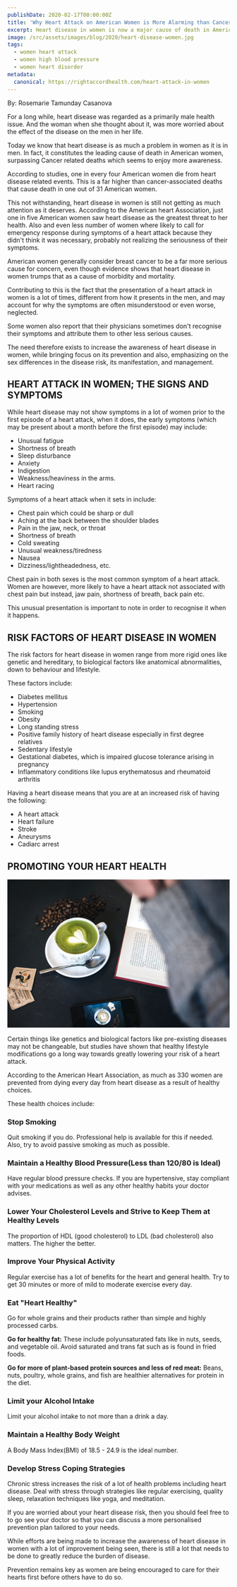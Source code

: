 ```yaml
---
publishDate: 2020-02-17T00:00:00Z
title: 'Why Heart Attack on American Women is More Alarming than Cancer'
excerpt: Heart disease in women is now a major cause of death in American females. Heart disease in women trumps cancer as a leading cause of morbidity and mortality.
image: /src/assets/images/blog/2020/heart-disease-women.jpg
tags:
  - women heart attack
  - women high blood pressure
  - women heart disorder
metadata:
  canonical: https://rightaccordhealth.com/heart-attack-in-women
---
```




By: Rosemarie Tamunday Casanova



For a long while, heart disease was regarded as a primarily male health issue. And the woman when she thought about it, was more worried about the effect of the disease on the men in her life.

Today we know that heart disease is as much a problem in women as it is in men. In fact, it constitutes the leading cause of death in American women, surpassing Cancer related deaths which seems to enjoy more awareness.

According to studies, one in every four American women die from heart disease related events. This is a far higher than cancer-associated deaths that cause death in one out of 31 American women.

This not withstanding, heart disease in women is still not getting as much attention as it deserves. According to the American heart Association, just one in five American women saw heart disease as the greatest threat to her health. Also and even less number of women where likely to call for emergency response during symptoms of a heart attack because they didn't think it was necessary, probably not realizing the seriousness of their symptoms.

American women generally consider breast cancer to be a far more serious cause for concern, even though evidence shows that heart disease in women trumps that as a cause of morbidity and mortality.


Contributing to this is the fact that the presentation of a heart attack in women is a lot of times, different from how it presents in the men, and may account for why the symptoms are often misunderstood or even worse, neglected.

Some women also report that their physicians sometimes don't recognise their symptoms and attribute them to other less serious causes.

The need therefore exists to increase the awareness of heart disease in women, while bringing focus on its prevention and also, emphasizing on the sex differences in the disease risk, its manifestation, and management.

HEART ATTACK IN WOMEN; THE SIGNS AND SYMPTOMS
---------------------------------------------

While heart disease may not show symptoms in a lot of women prior to the first episode of a heart attack, when it does, the early symptoms (which may be present about a month before the first episode) may include:

*   Unusual fatigue
*   Shortness of breath
*   Sleep disturbance
*   Anxiety
*   Indigestion
*   Weakness/heaviness in the arms.
*   Heart racing

Symptoms of a heart attack when it sets in include:

*   Chest pain which could be sharp or dull
*   Aching at the back between the shoulder blades
*   Pain in the jaw, neck, or throat
*   Shortness of breath
*   Cold sweating
*   Unusual weakness/tiredness
*   Nausea
*   Dizziness/lightheadedness, etc.

Chest pain in both sexes is the most common symptom of a heart attack. Women are however, more likely to have a heart attack not associated with chest pain but instead, jaw pain, shortness of breath, back pain etc.

This unusual presentation is important to note in order to recognise it when it happens.

RISK FACTORS OF HEART DISEASE IN WOMEN
--------------------------------------

The risk factors for heart disease in women range from more rigid ones like genetic and hereditary, to biological factors like anatomical abnormalities, down to behaviour and lifestyle.



These factors include:

*   Diabetes mellitus
*   Hypertension
*   Smoking
*   Obesity
*   Long standing stress
*   Positive family history of heart disease especially in first degree relatives
*   Sedentary lifestyle
*   Gestational diabetes, which is impaired glucose tolerance arising in pregnancy
*   Inflammatory conditions like lupus erythematosus and rheumatoid arthritis

Having a heart disease means that you are at an increased risk of having the following:

*   A heart attack
*   Heart failure
*   Stroke
*   Aneurysms
*   Cadiarc arrest

PROMOTING YOUR HEART HEALTH
---------------------------

![green tea pic](/src/assets/images/blog/2020/green-tea.jpg)

Certain things like genetics and biological factors like pre-existing diseases may not be changeable, but studies have shown that healthy lifestyle modifications go a long way towards greatly lowering your risk of a heart attack.

According to the American Heart Association, as much as 330 women are prevented from dying every day from heart disease as a result of healthy choices.

These health choices include:

### Stop Smoking

Quit smoking if you do. Professional help is available for this if needed. Also, try to avoid passive smoking as much as possible.

### Maintain a Healthy Blood Pressure(Less than 120/80 is Ideal)

Have regular blood pressure checks. If you are hypertensive, stay compliant with your medications as well as any other healthy habits your doctor advises.

### Lower Your Cholesterol Levels and Strive to Keep Them at Healthy Levels

The proportion of HDL (good cholesterol) to LDL (bad cholesterol) also matters. The higher the better.

### Improve Your Physical Activity

Regular exercise has a lot of benefits for the heart and general health. Try to get 30 minutes or more of mild to moderate exercise every day.

### Eat "Heart Healthy"

Go for whole grains and their products rather than simple and highly processed carbs.

**Go for healthy fat:** These include polyunsaturated fats like in nuts, seeds, and vegetable oil. Avoid saturated and trans fat such as is found in fried foods.

**Go for more of plant-based protein sources and less of red meat:** Beans, nuts, poultry, whole grains, and fish are healthier alternatives for protein in the diet.

### Limit your Alcohol Intake

Limit your alcohol intake to not more than a drink a day.

### Maintain a Healthy Body Weight

A Body Mass Index(BMI) of 18.5 - 24.9 is the ideal number.

### Develop Stress Coping Strategies

Chronic stress increases the risk of a lot of health problems including heart disease. Deal with stress through strategies like regular exercising, quality sleep, relaxation techniques like yoga, and meditation.

If you are worried about your heart disease risk, then you should feel free to to go see your doctor so that you can discuss a more personalised prevention plan tailored to your needs.

While efforts are being made to increase the awareness of heart disease in women with a lot of improvement being seen, there is still a lot that needs to be done to greatly reduce the burden of disease.

Prevention remains key as women are being encouraged to care for their hearts first before others have to do so.